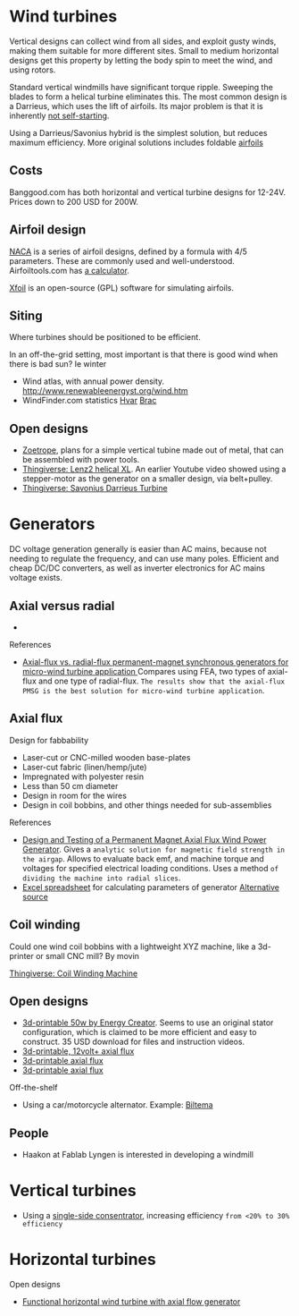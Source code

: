 
# Wind turbines

Vertical designs can collect wind from all sides, and exploit gusty winds, making them suitable for more different sites.
Small to medium horizontal designs get this property by letting the body spin to meet the wind, and using rotors.

Standard vertical windmills have significant torque ripple. Sweeping the blades to form a helical turbine eliminates this.
The most common design is a Darrieus, which uses the lift of airfoils. Its major problem is that it is inherently
[not self-starting](http://forthewind.weebly.com/the-darrieus-self-starting-problem.html).

Using a Darrieus/Savonius hybrid is the simplest solution, but reduces maximum efficiency.
More original solutions includes foldable [airfoils](http://www.webalice.it/acecere48/finalreport.pdf)

## Costs
Banggood.com has both horizontal and vertical turbine designs for 12-24V. Prices down to 200 USD for 200W. 

## Airfoil design

[NACA](https://en.wikipedia.org/wiki/NACA_airfoil) is a series of airfoil designs, defined by a formula with 4/5 parameters.
These are commonly used and well-understood. Airfoiltools.com has [a calculator](http://airfoiltools.com/airfoil/naca4digit).

[Xfoil](http://web.mit.edu/drela/Public/web/xfoil/) is an open-source (GPL) software for simulating airfoils.

## Siting

Where turbines should be positioned to be efficient.

In an off-the-grid setting, most important is that there is good wind when there is bad sun? Ie winter

* Wind atlas, with annual power density. http://www.renewableenergyst.org/wind.htm
* WindFinder.com statistics [Hvar](https://www.windfinder.com/windstatistics/hvar) [Brac](https://www.windfinder.com/windstatistics/brac)


## Open designs

* [Zoetrope](http://www.applied-sciences.net/library/data/zoetrope-wind-turbine.pdf),
plans for a simple vertical tubine made out of metal, that can be assembled with power tools.
* [Thingiverse: Lenz2 helical XL](http://www.thingiverse.com/thing:99132).
An earlier Youtube video showed using a stepper-motor as the generator on a smaller design, via belt+pulley.
* [Thingiverse: Savonius Darrieus Turbine](http://www.thingiverse.com/thing:1502662)

# Generators

DC voltage generation generally is easier than AC mains, because not needing to regulate the frequency, and can use many poles.
Efficient and cheap DC/DC converters, as well as inverter electronics for AC mains voltage exists.

## Axial versus radial

* 

References

* [Axial-flux vs. radial-flux permanent-magnet synchronous generators for micro-wind turbine application ](http://innowecs.utcluj.ro/art_pulicate/0764-epe2013-full-15251784.pdf)
Compares using FEA, two types of axial-flux and one type of radial-flux. `The results show that the axial-flux PMSG is the best solution for micro-wind turbine application`.

## Axial flux

Design for fabbability

* Laser-cut or CNC-milled wooden base-plates
* Laser-cut fabric (linen/hemp/jute)
* Impregnated with polyester resin
* Less than 50 cm diameter
* Design in room for the wires
* Design in coil bobbins, and other things needed for sub-assemblies

References

* [Design and Testing of a Permanent Magnet Axial Flux Wind Power Generator](http://ijme.us/cd_08/PDF/190%20ENT%20202.pdf).
Gives a `analytic solution for magnetic field strength in the airgap`. Allows to evaluate back emf, and machine torque
and voltages for specified electrical loading conditions. Uses a method `of dividing the machine into radial slices`.
* [Excel spreadsheet](http://www.nadaparasiempre.com/hobbies/wind-energy/generator/index.html) for calculating parameters of generator
[Alternative source](http://www.fieldlines.com/index.php?topic=143174.0)

## Coil winding

Could one wind coil bobbins with a lightweight XYZ machine, like a 3d-printer or small CNC mill?
By movin

[Thingiverse: Coil Winding Machine](http://www.thingiverse.com/thing:981327)


## Open designs

* [3d-printable 50w by Energy Creator](http://www.3ders.org/articles/20160305-3d-printed-pmg-generator-has-everything-you-need-to-power-a-50w-lightbulb.html).
Seems to use an original stator configuration, which is claimed to be more efficient and easy to construct.
35 USD download for files and instruction videos.
* [3d-printable, 12volt+ axial flux](http://www.thingiverse.com/thing:633603)
* [3d-printable axial flux](http://www.thingiverse.com/thing:687743)
* [3d-printable axial flux](http://www.thingiverse.com/thing:1416740)

Off-the-shelf

* Using a car/motorcycle alternator. Example: [Biltema](http://www.biltema.no/no/Bil---MC/Bilreservedeler/Elektrisk-anlegg/Dynamo/)

## People

* Haakon at Fablab Lyngen is interested in developing a windmill

# Vertical turbines

* Using a [single-side consentrator](https://youtu.be/NiHG5ahf4zQ?t=945), increasing efficiency `from <20% to 30% efficiency`

# Horizontal turbines

Open designs

* [Functional horizontal wind turbine with axial flow generator](http://www.thingiverse.com/thing:948375)
